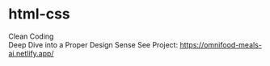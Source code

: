 # html-css
Clean Coding <br>
Deep Dive into a Proper Design Sense
See Project: https://omnifood-meals-ai.netlify.app/
